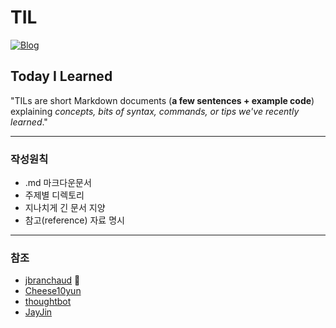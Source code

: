 # TIL
[![Blog](https://img.shields.io/badge/blog-leedh.github.io-brightgreen)](https://leedh.github.io/)

## Today I Learned

"TILs are short Markdown documents (**a few sentences + example code**) explaining *concepts, bits of syntax, commands, or tips we've recently learned*."

- - - - - - - - - - - - - - - -

### 작성원칙
+ .md 마크다운문서
+ 주제별 디렉토리
+ 지나치게 긴 문서 지양
+ 참고(reference) 자료 명시




- - - - - - - - - - - - - - - - -
### 참조
+ [jbranchaud](https://github.com/jbranchaud/til) :clap:
+ [Cheese10yun](https://github.com/cheese10yun/TIL)
+ [thoughtbot](https://github.com/thoughtbot/til#today-i-learned)
+ [JayJin](https://github.com/milooy/TIL)
